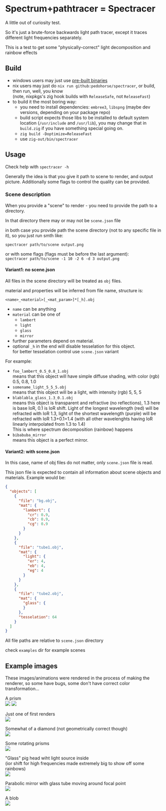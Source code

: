 # Spectrum+pathtracer = Spectracer

A little out of curiosity test.

So it's just a brute-force backwards light path tracer, 
except it traces different light frequencies separately.

This is a test to get some "physically-correct" light decomposition
and rainbow effects

## Build

- windows users may just use [pre-built binaries](https://github.com/pedohorse/spectracer/releases)
- nix users may just do `nix run github:pedohorse/spectracer`, or build, then run, well, you know  
  (note, nixpkgs's zig hook builds with `ReleaseSafe`, not `ReleaseFast`)
- to build it the most boring way:
  - you need to install dependencies: `embree3`, `libspng` (maybe dev versions, depending on your package repo)
  - build script expects those libs to be installed to default system location (`/usr/include` and `/usr/lib`),
    you may change that in `build.zig` if you have something special going on.
  - `zig build -Doptimize=ReleaseFast`
  - use `zig-out/bin/spectracer`

## Usage

Check help with `spectracer -h`

Generally the idea is that you give it path to scene to render,
and output picture. Additionally some flags to control the quality can
be provided.

### Scene description

When you provide a "scene" to render - you need to provide
the path to a directory.

In that directory there may or may not be `scene.json` file

in both case you provide path the scene directory (not to any specific file in it),
so you just run smth like:

`spectracer path/to/scene output.png`

or with some flags (flags must be before the last argument):  
`spectracer path/to/scene -1 10 -2 6 -d 3 output.png`

#### Variant1: no scene.json

All files in the scene directory will be treated as `obj` files.

material and properties will be inferred from file name, structure is:

`<name>_<material>[_<mat_param>]*[_h].obj`

- `name` can be anything
- `material` can be one of
  - `lambert`
  - `light`
  - `glass`
  - `mirror`
- further parameters depend on material.
- optional `_h` in the end will disable tesselation for this object.  
  for better tesselation control use `scene.json` variant

For example:
- `foo_lambert_0.5_0.8_1.obj`  
  means that this object will have simple diffuse shading, with color (rgb)
  0.5, 0.8, 1.0
- `somename_light_5_5_5.obj`  
  means that this object will be a light, with intensity (rgb) 5, 5, 5
- `blablabla_glass_1.3_0.1.obj`  
  means this object is transparent and refractive (no reflections),
  1.3 here is base IoR, 0.1 is IoR shift. Light of the longest wavelength
  (red) will be refracted with IoR 1.3, light of the shortest wavelength
  (purple) will be refracted with IoR 1.3+0.1=1.4 (with all other wavelenghts
  having IoR linearly interpolated from 1.3 to 1.4)  
  This is where spectrum decomposition (rainbow) happens
- `bibabuba_mirror`  
  means this object is a perfect mirror.

#### Variant2: with scene.json

In this case, name of obj files do not matter, only `scene.json` file
is read.

This json file is expected to contain all information about scene objects
and materials. Example would be:

```json
{
  "objects": [
    {
      "file": "bg.obj",
      "mat": {
        "lambert": {
          "cr": 0.9,
          "cb": 0.9,
          "cg": 0.9
        }
      }
    },
    {
      "file": "tube1.obj",
      "mat": {
        "light": {
          "er": 4,
          "eb": 4,
          "eg": 4
        }
      }
    },
    {
      "file": "tube2.obj",
      "mat": {
        "glass": {
        }
      },
      "tesselation": 64
    }
  ]
}
```

All file paths are relative to `scene.json` directory

check `examples` dir for example scenes

## Example images
These images/animations were rendered in the process of making the renderer, so some have bugs, some don't have correct color transformation...

A prism  
![](showoff/prism.png) ![](showoff/prism1a.png)

Just one of first renders  
![](showoff/pig1.jpg)

Somewhat of a diamond (not geometrically correct though)  
![](showoff/glass_diamond.jpg)

Some rotating prisms  
![](showoff/prisms.gif)

"Glass" pig head wiht light source inside  
(ior shift for high frequencies made extremely big to show off some rainbows)  
![](showoff/pigo.gif)

Parabolic mirror with glass tube moving around focal point  
![](showoff/mirror.gif)

A blob  
![](showoff/blob.gif)
